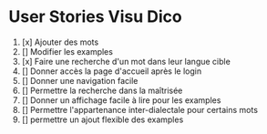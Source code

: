 # User Stories Visu Dico

1. [x] Ajouter des mots
2. [] Modifier les examples
3. [x] Faire une recherche d'un mot dans leur langue cible
4. [] Donner accès la page d'accueil après le login
5. [] Donner une navigation facile
6. [] Permettre la recherche dans la maîtrisée
7. [] Donner un affichage facile à lire pour les examples
8. [] Permettre l'appartenance inter-dialectale pour certains mots
9. [] permettre un ajout flexible des examples


